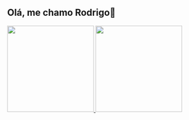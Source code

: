## Olá, me chamo Rodrigo👋

<div align="left">
  <a href="https://github.com/rodrigolvr">
  <img height="200em" src="https://github-readme-stats.vercel.app/api?username=rodrigolvr&show_icons=true&theme=dracula&include_all_commits=true&count_private=true"/>
  <img height="200em" src="https://github-readme-stats.vercel.app/api/top-langs/?username=rodrigolvr&layout=compact&langs_count=7&theme=dracula"/>
</div>  

